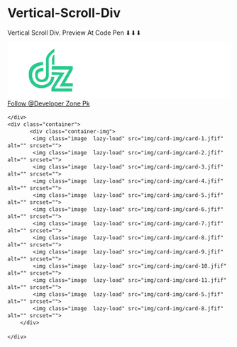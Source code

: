 # Vertical-Scroll-Div
Vertical Scroll Div.  Preview At Code Pen ⬇⬇⬇

 <div class="logo-container">
        <img class="logo" src="img/logo.png" alt="" srcset=""><br>
        <a class="github-button" href="https://github.com/Developer-Zone-Pk"
            data-color-scheme="no-preference: dark_dimmed; light: light; dark: dark_high_contrast;" data-size="large"
            aria-label="Follow @Developer-Zone-Pk on GitHub">Follow @Developer Zone Pk</a>
        
    </div>
    <div class="container">
           <div class="container-img">
            <img class="image  lazy-load" src="img/card-img/card-1.jfif" alt="" srcset="">
            <img class="image  lazy-load" src="img/card-img/card-2.jfif" alt="" srcset="">
            <img class="image  lazy-load" src="img/card-img/card-3.jfif" alt="" srcset="">
            <img class="image  lazy-load" src="img/card-img/card-4.jfif" alt="" srcset="">
            <img class="image  lazy-load" src="img/card-img/card-5.jfif" alt="" srcset="">
            <img class="image  lazy-load" src="img/card-img/card-6.jfif" alt="" srcset="">
            <img class="image  lazy-load" src="img/card-img/card-7.jfif" alt="" srcset="">
            <img class="image  lazy-load" src="img/card-img/card-8.jfif" alt="" srcset="">
            <img class="image  lazy-load" src="img/card-img/card-9.jfif" alt="" srcset="">
            <img class="image  lazy-load" src="img/card-img/card-10.jfif" alt="" srcset="">
            <img class="image  lazy-load" src="img/card-img/card-11.jfif" alt="" srcset="">
            <img class="image  lazy-load" src="img/card-img/card-5.jfif" alt="" srcset="">
            <img class="image  lazy-load" src="img/card-img/card-8.jfif" alt="" srcset="">
        </div>

    </div>
 <script async defer src="//buttons.github.io/buttons.js"></script>
